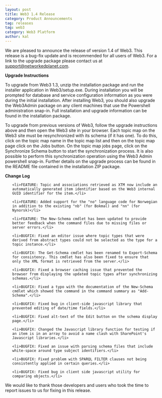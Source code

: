 ```yaml
---
layout: post
title: Web3 1.4 Release
category: Product Announcements
tag: releases
tag: web3
category: Web3 Platform
author: kal
---
```

We are pleased to announce the release of version 1.4 of Web3. This release is a bug-fix update and is recommended for all users of Web3. For a link to the upgrade package please contact us at support@networkedplanet.com.



<strong>Upgrade Instructions</strong>



To upgrade from Web3 1.3, unzip the installation package and run the  installer application in Web3/setup.exe. During installation you will be  prompted for database and service configuration information as you were  during the initial installation. After installing Web3, you should also  upgrade the Web3Admin package on any client machines that use the  Powershell administration snap-in. Full installation and upgrade  information can be found in the installation package.



To upgrade from previous versions of Web3, follow the upgrade instructions above and then open the Web3 site in your browser. Each topic map on the Web3 site must be resynchronized with its schema (if it has one). To do this, click on the topic map name in the topic map list and then on the topic map page click on the Jobs button. On the topic map jobs page, click on the Synchronize Schema button to start the synchronization process. It is also possible to perform this synchronization operation using the Web3 Admin powershell snap-in. Further details on the upgrade process can be found in the README file contained in the installation ZIP package.



<strong>Change Log</strong>

<ul>

	<li>FEATURE: Topic and associations retrieved as XTM now include an automatically generated item identifier based on the Web3 internal GUID identifier for the item.</li>

	<li>FEATURE: Added support for the "no" language code for Norwegian in addition to the existing "nb" (for Bokmal) and "nn" (for Nynorsk)</li>

</ul>

<ul>

	<li>FEATURE: The New-Schema cmdlet has been updated to provide better feedback when the command files due to missing files or server errors.</li>

	<li>BUGFIX: Fixed an editor issue where topic types that were derived from abstract types could not be selected as the type for a topic instance.</li>

	<li>BUGFIX: The Get-Schema cmdlet has been renamed to Export-Schema for consistency. This cmdlet has also been fixed to ensure that only the XML format is retrieved from the server.</li>

	<li>BUGFIX: Fixed a browser caching issue that prevented the browser from displaying the updated topic types after synchronizing schemas.</li>

	<li>BUGFIX: Fixed a typo with the documentation of the New-Schema cmdlet which showed the command in the command summary as "Add-Schema".</li>

	<li>BUGFIX: Fixed bug in client-side javascript library that prevented editing of date/time fields.</li>

	<li>BUGFIX: Fixed alt-text of the Edit button on the schema display page.</li>

	<li>BUGFIX: Changed the Javascript library function for testing if an item is in an array to avoid a name clash with SharePoint's Javascript libraries.</li>

	<li>BUGFIX: Fixed an issue with parsing schema files that include white-space around type subject identifiers.</li>

	<li>BUGFIX: Fixed problem with SPARQL FILTER clauses not being consistently applied in certain queries.</li>

	<li>BUGFIX: Fixed bug in client side javascript utility for comparing objects.</li>

</ul>

We would like to thank those developers and users who took the time to report issues to us for fixing in this release.